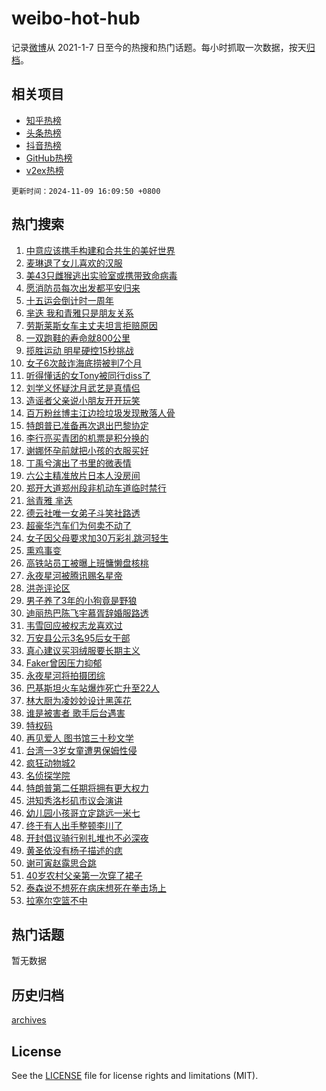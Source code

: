 # weibo-hot-hub

记录[微博](https://www.weibo.com)从 2021-1-7 日至今的热搜和热门话题。每小时抓取一次数据，按天[归档](archives)。

## 相关项目

- [知乎热榜](https://github.com/lonnyzhang423/zhihu-hot-hub)
- [头条热榜](https://github.com/lonnyzhang423/toutiao-hot-hub)
- [抖音热榜](https://github.com/lonnyzhang423/douyin-hot-hub)
- [GitHub热榜](https://github.com/lonnyzhang423/github-hot-hub)
- [v2ex热榜](https://github.com/lonnyzhang423/v2ex-hot-hub)


`更新时间：2024-11-09 16:09:50 +0800`

## 热门搜索

1. [中意应该携手构建和合共生的美好世界](https://m.weibo.cn/search?containerid=100103type%3D1%26t%3D10%26q%3D%23%E4%B8%AD%E6%84%8F%E5%BA%94%E8%AF%A5%E6%90%BA%E6%89%8B%E6%9E%84%E5%BB%BA%E5%92%8C%E5%90%88%E5%85%B1%E7%94%9F%E7%9A%84%E7%BE%8E%E5%A5%BD%E4%B8%96%E7%95%8C%23&stream_entry_id=51&isnewpage=1&extparam=seat%3D1%26q%3D%2523%25E4%25B8%25AD%25E6%2584%258F%25E5%25BA%2594%25E8%25AF%25A5%25E6%2590%25BA%25E6%2589%258B%25E6%259E%2584%25E5%25BB%25BA%25E5%2592%258C%25E5%2590%2588%25E5%2585%25B1%25E7%2594%259F%25E7%259A%2584%25E7%25BE%258E%25E5%25A5%25BD%25E4%25B8%2596%25E7%2595%258C%2523%26filter_type%3Drealtimehot%26c_type%3D51%26dgr%3D0%26pos%3D0%26cate%3D10103%26stream_entry_id%3D51%26display_time%3D1731139789%26pre_seqid%3D1731139789940036056577)
1. [麦琳退了女儿喜欢的汉服](https://m.weibo.cn/search?containerid=100103type%3D1%26t%3D10%26q%3D%23%E9%BA%A6%E7%90%B3%E9%80%80%E4%BA%86%E5%A5%B3%E5%84%BF%E5%96%9C%E6%AC%A2%E7%9A%84%E6%B1%89%E6%9C%8D%23&stream_entry_id=31&isnewpage=1&extparam=seat%3D1%26lcate%3D5001%26realpos%3D1%26pos%3D0%26stream_entry_id%3D31%26q%3D%2523%25E9%25BA%25A6%25E7%2590%25B3%25E9%2580%2580%25E4%25BA%2586%25E5%25A5%25B3%25E5%2584%25BF%25E5%2596%259C%25E6%25AC%25A2%25E7%259A%2584%25E6%25B1%2589%25E6%259C%258D%2523%26dgr%3D0%26band_rank%3D1%26c_type%3D31%26flag%3D1%26cate%3D5001%26filter_type%3Drealtimehot%26display_time%3D1731139789%26pre_seqid%3D1731139789940036056577)
1. [美43只雌猴逃出实验室或携带致命病毒](https://m.weibo.cn/search?containerid=100103type%3D1%26t%3D10%26q%3D%23%E7%BE%8E43%E5%8F%AA%E9%9B%8C%E7%8C%B4%E9%80%83%E5%87%BA%E5%AE%9E%E9%AA%8C%E5%AE%A4%E6%88%96%E6%90%BA%E5%B8%A6%E8%87%B4%E5%91%BD%E7%97%85%E6%AF%92%23&stream_entry_id=31&isnewpage=1&extparam=seat%3D1%26lcate%3D5001%26realpos%3D2%26pos%3D1%26stream_entry_id%3D31%26q%3D%2523%25E7%25BE%258E43%25E5%258F%25AA%25E9%259B%258C%25E7%258C%25B4%25E9%2580%2583%25E5%2587%25BA%25E5%25AE%259E%25E9%25AA%258C%25E5%25AE%25A4%25E6%2588%2596%25E6%2590%25BA%25E5%25B8%25A6%25E8%2587%25B4%25E5%2591%25BD%25E7%2597%2585%25E6%25AF%2592%2523%26dgr%3D0%26band_rank%3D2%26c_type%3D31%26flag%3D1%26cate%3D5001%26filter_type%3Drealtimehot%26display_time%3D1731139789%26pre_seqid%3D1731139789940036056577)
1. [愿消防员每次出发都平安归来](https://m.weibo.cn/search?containerid=100103type%3D1%26t%3D10%26q%3D%23%E6%84%BF%E6%B6%88%E9%98%B2%E5%91%98%E6%AF%8F%E6%AC%A1%E5%87%BA%E5%8F%91%E9%83%BD%E5%B9%B3%E5%AE%89%E5%BD%92%E6%9D%A5%23&stream_entry_id=31&isnewpage=1&extparam=seat%3D1%26lcate%3D5001%26realpos%3D3%26pos%3D2%26stream_entry_id%3D31%26q%3D%2523%25E6%2584%25BF%25E6%25B6%2588%25E9%2598%25B2%25E5%2591%2598%25E6%25AF%258F%25E6%25AC%25A1%25E5%2587%25BA%25E5%258F%2591%25E9%2583%25BD%25E5%25B9%25B3%25E5%25AE%2589%25E5%25BD%2592%25E6%259D%25A5%2523%26dgr%3D0%26band_rank%3D3%26c_type%3D31%26flag%3D0%26cate%3D5001%26filter_type%3Drealtimehot%26display_time%3D1731139789%26pre_seqid%3D1731139789940036056577)
1. [十五运会倒计时一周年](https://m.weibo.cn/search?containerid=100103type%3D1%26t%3D10%26q%3D%23%E5%8D%81%E4%BA%94%E8%BF%90%E4%BC%9A%E5%80%92%E8%AE%A1%E6%97%B6%E4%B8%80%E5%91%A8%E5%B9%B4%23&stream_entry_id=31&isnewpage=1&extparam=seat%3D1%26lcate%3D5001%26pos%3D3%26stream_entry_id%3D31%26q%3D%2523%25E5%258D%2581%25E4%25BA%2594%25E8%25BF%2590%25E4%25BC%259A%25E5%2580%2592%25E8%25AE%25A1%25E6%2597%25B6%25E4%25B8%2580%25E5%2591%25A8%25E5%25B9%25B4%2523%26filter_type%3Drealtimehot%26adid%3D263612%26c_type%3D31%26is_ad_pos%3D1%26dgr%3D0%26cate%3D5001%26band_rank%3D4%26display_time%3D1731139789%26pre_seqid%3D1731139789940036056577)
1. [芈迭 我和青雅只是朋友关系](https://m.weibo.cn/search?containerid=100103type%3D1%26t%3D10%26q%3D%E8%8A%88%E8%BF%AD+%E6%88%91%E5%92%8C%E9%9D%92%E9%9B%85%E5%8F%AA%E6%98%AF%E6%9C%8B%E5%8F%8B%E5%85%B3%E7%B3%BB&stream_entry_id=31&isnewpage=1&extparam=seat%3D1%26lcate%3D5001%26realpos%3D4%26pos%3D4%26stream_entry_id%3D31%26q%3D%25E8%258A%2588%25E8%25BF%25AD%2520%25E6%2588%2591%25E5%2592%258C%25E9%259D%2592%25E9%259B%2585%25E5%258F%25AA%25E6%2598%25AF%25E6%259C%258B%25E5%258F%258B%25E5%2585%25B3%25E7%25B3%25BB%26dgr%3D0%26band_rank%3D4%26c_type%3D31%26flag%3D1%26cate%3D5001%26filter_type%3Drealtimehot%26display_time%3D1731139789%26pre_seqid%3D1731139789940036056577)
1. [劳斯莱斯女车主丈夫坦言拒赔原因](https://m.weibo.cn/search?containerid=100103type%3D1%26t%3D10%26q%3D%23%E5%8A%B3%E6%96%AF%E8%8E%B1%E6%96%AF%E5%A5%B3%E8%BD%A6%E4%B8%BB%E4%B8%88%E5%A4%AB%E5%9D%A6%E8%A8%80%E6%8B%92%E8%B5%94%E5%8E%9F%E5%9B%A0%23&stream_entry_id=31&isnewpage=1&extparam=seat%3D1%26lcate%3D5001%26realpos%3D5%26pos%3D5%26stream_entry_id%3D31%26q%3D%2523%25E5%258A%25B3%25E6%2596%25AF%25E8%258E%25B1%25E6%2596%25AF%25E5%25A5%25B3%25E8%25BD%25A6%25E4%25B8%25BB%25E4%25B8%2588%25E5%25A4%25AB%25E5%259D%25A6%25E8%25A8%2580%25E6%258B%2592%25E8%25B5%2594%25E5%258E%259F%25E5%259B%25A0%2523%26dgr%3D0%26band_rank%3D5%26c_type%3D31%26flag%3D2%26cate%3D5001%26filter_type%3Drealtimehot%26display_time%3D1731139789%26pre_seqid%3D1731139789940036056577)
1. [一双跑鞋的寿命就800公里](https://m.weibo.cn/search?containerid=100103type%3D1%26t%3D10%26q%3D%23%E4%B8%80%E5%8F%8C%E8%B7%91%E9%9E%8B%E7%9A%84%E5%AF%BF%E5%91%BD%E5%B0%B1800%E5%85%AC%E9%87%8C%23&stream_entry_id=31&isnewpage=1&extparam=seat%3D1%26lcate%3D5001%26realpos%3D6%26pos%3D6%26stream_entry_id%3D31%26q%3D%2523%25E4%25B8%2580%25E5%258F%258C%25E8%25B7%2591%25E9%259E%258B%25E7%259A%2584%25E5%25AF%25BF%25E5%2591%25BD%25E5%25B0%25B1800%25E5%2585%25AC%25E9%2587%258C%2523%26dgr%3D0%26band_rank%3D6%26c_type%3D31%26flag%3D1%26cate%3D5001%26filter_type%3Drealtimehot%26display_time%3D1731139789%26pre_seqid%3D1731139789940036056577)
1. [揽胜运动 明星硬控15秒挑战](https://m.weibo.cn/search?containerid=100103type%3D1%26t%3D10%26q%3D%23%E6%8F%BD%E8%83%9C%E8%BF%90%E5%8A%A8+%E6%98%8E%E6%98%9F%E7%A1%AC%E6%8E%A715%E7%A7%92%E6%8C%91%E6%88%98%23&stream_entry_id=31&isnewpage=1&extparam=seat%3D1%26lcate%3D5001%26pos%3D7%26adid%3D263525%26stream_entry_id%3D31%26q%3D%2523%25E6%258F%25BD%25E8%2583%259C%25E8%25BF%2590%25E5%258A%25A8%2520%25E6%2598%258E%25E6%2598%259F%25E7%25A1%25AC%25E6%258E%25A715%25E7%25A7%2592%25E6%258C%2591%25E6%2588%2598%2523%26dgr%3D0%26is_ad_pos%3D1%26band_rank%3D7%26filter_type%3Drealtimehot%26topic_ad%3D1%26cate%3D5001%26c_type%3D31%26display_time%3D1731139789%26pre_seqid%3D1731139789940036056577)
1. [女子6次敲诈海底捞被判7个月](https://m.weibo.cn/search?containerid=100103type%3D1%26t%3D10%26q%3D%23%E5%A5%B3%E5%AD%906%E6%AC%A1%E6%95%B2%E8%AF%88%E6%B5%B7%E5%BA%95%E6%8D%9E%E8%A2%AB%E5%88%A47%E4%B8%AA%E6%9C%88%23&stream_entry_id=31&isnewpage=1&extparam=seat%3D1%26lcate%3D5001%26realpos%3D7%26pos%3D8%26stream_entry_id%3D31%26q%3D%2523%25E5%25A5%25B3%25E5%25AD%25906%25E6%25AC%25A1%25E6%2595%25B2%25E8%25AF%2588%25E6%25B5%25B7%25E5%25BA%2595%25E6%258D%259E%25E8%25A2%25AB%25E5%2588%25A47%25E4%25B8%25AA%25E6%259C%2588%2523%26dgr%3D0%26band_rank%3D7%26c_type%3D31%26flag%3D0%26cate%3D5001%26filter_type%3Drealtimehot%26display_time%3D1731139789%26pre_seqid%3D1731139789940036056577)
1. [听得懂话的女Tony被同行diss了](https://m.weibo.cn/search?containerid=100103type%3D1%26t%3D10%26q%3D%23%E5%90%AC%E5%BE%97%E6%87%82%E8%AF%9D%E7%9A%84%E5%A5%B3Tony%E8%A2%AB%E5%90%8C%E8%A1%8Cdiss%E4%BA%86%23&stream_entry_id=31&isnewpage=1&extparam=seat%3D1%26lcate%3D5001%26realpos%3D8%26pos%3D9%26stream_entry_id%3D31%26q%3D%2523%25E5%2590%25AC%25E5%25BE%2597%25E6%2587%2582%25E8%25AF%259D%25E7%259A%2584%25E5%25A5%25B3Tony%25E8%25A2%25AB%25E5%2590%258C%25E8%25A1%258Cdiss%25E4%25BA%2586%2523%26dgr%3D0%26band_rank%3D8%26c_type%3D31%26flag%3D0%26cate%3D5001%26filter_type%3Drealtimehot%26display_time%3D1731139789%26pre_seqid%3D1731139789940036056577)
1. [刘学义怀疑沈月武艺是真情侣](https://m.weibo.cn/search?containerid=100103type%3D1%26t%3D10%26q%3D%E5%88%98%E5%AD%A6%E4%B9%89%E6%80%80%E7%96%91%E6%B2%88%E6%9C%88%E6%AD%A6%E8%89%BA%E6%98%AF%E7%9C%9F%E6%83%85%E4%BE%A3&stream_entry_id=31&isnewpage=1&extparam=seat%3D1%26lcate%3D5001%26realpos%3D9%26pos%3D10%26stream_entry_id%3D31%26q%3D%25E5%2588%2598%25E5%25AD%25A6%25E4%25B9%2589%25E6%2580%2580%25E7%2596%2591%25E6%25B2%2588%25E6%259C%2588%25E6%25AD%25A6%25E8%2589%25BA%25E6%2598%25AF%25E7%259C%259F%25E6%2583%2585%25E4%25BE%25A3%26dgr%3D0%26band_rank%3D9%26c_type%3D31%26flag%3D0%26cate%3D5001%26filter_type%3Drealtimehot%26display_time%3D1731139789%26pre_seqid%3D1731139789940036056577)
1. [造谣者父亲说小朋友开开玩笑](https://m.weibo.cn/search?containerid=100103type%3D1%26t%3D10%26q%3D%23%E9%80%A0%E8%B0%A3%E8%80%85%E7%88%B6%E4%BA%B2%E8%AF%B4%E5%B0%8F%E6%9C%8B%E5%8F%8B%E5%BC%80%E5%BC%80%E7%8E%A9%E7%AC%91%23&stream_entry_id=31&isnewpage=1&extparam=seat%3D1%26lcate%3D5001%26realpos%3D10%26pos%3D11%26stream_entry_id%3D31%26q%3D%2523%25E9%2580%25A0%25E8%25B0%25A3%25E8%2580%2585%25E7%2588%25B6%25E4%25BA%25B2%25E8%25AF%25B4%25E5%25B0%258F%25E6%259C%258B%25E5%258F%258B%25E5%25BC%2580%25E5%25BC%2580%25E7%258E%25A9%25E7%25AC%2591%2523%26dgr%3D0%26band_rank%3D10%26c_type%3D31%26flag%3D1%26cate%3D5001%26filter_type%3Drealtimehot%26display_time%3D1731139789%26pre_seqid%3D1731139789940036056577)
1. [百万粉丝博主江边捡垃圾发现散落人骨](https://m.weibo.cn/search?containerid=100103type%3D1%26t%3D10%26q%3D%23%E7%99%BE%E4%B8%87%E7%B2%89%E4%B8%9D%E5%8D%9A%E4%B8%BB%E6%B1%9F%E8%BE%B9%E6%8D%A1%E5%9E%83%E5%9C%BE%E5%8F%91%E7%8E%B0%E6%95%A3%E8%90%BD%E4%BA%BA%E9%AA%A8%23&stream_entry_id=31&isnewpage=1&extparam=seat%3D1%26lcate%3D5001%26realpos%3D11%26pos%3D12%26stream_entry_id%3D31%26q%3D%2523%25E7%2599%25BE%25E4%25B8%2587%25E7%25B2%2589%25E4%25B8%259D%25E5%258D%259A%25E4%25B8%25BB%25E6%25B1%259F%25E8%25BE%25B9%25E6%258D%25A1%25E5%259E%2583%25E5%259C%25BE%25E5%258F%2591%25E7%258E%25B0%25E6%2595%25A3%25E8%2590%25BD%25E4%25BA%25BA%25E9%25AA%25A8%2523%26dgr%3D0%26band_rank%3D11%26c_type%3D31%26flag%3D0%26cate%3D5001%26filter_type%3Drealtimehot%26display_time%3D1731139789%26pre_seqid%3D1731139789940036056577)
1. [特朗普已准备再次退出巴黎协定](https://m.weibo.cn/search?containerid=100103type%3D1%26t%3D10%26q%3D%23%E7%89%B9%E6%9C%97%E6%99%AE%E5%B7%B2%E5%87%86%E5%A4%87%E5%86%8D%E6%AC%A1%E9%80%80%E5%87%BA%E5%B7%B4%E9%BB%8E%E5%8D%8F%E5%AE%9A%23&stream_entry_id=31&isnewpage=1&extparam=seat%3D1%26lcate%3D5001%26realpos%3D12%26pos%3D13%26stream_entry_id%3D31%26q%3D%2523%25E7%2589%25B9%25E6%259C%2597%25E6%2599%25AE%25E5%25B7%25B2%25E5%2587%2586%25E5%25A4%2587%25E5%2586%258D%25E6%25AC%25A1%25E9%2580%2580%25E5%2587%25BA%25E5%25B7%25B4%25E9%25BB%258E%25E5%258D%258F%25E5%25AE%259A%2523%26dgr%3D0%26band_rank%3D12%26c_type%3D31%26flag%3D2%26cate%3D5001%26filter_type%3Drealtimehot%26display_time%3D1731139789%26pre_seqid%3D1731139789940036056577)
1. [李行亮买青团的机票是积分换的](https://m.weibo.cn/search?containerid=100103type%3D1%26t%3D10%26q%3D%23%E6%9D%8E%E8%A1%8C%E4%BA%AE%E4%B9%B0%E9%9D%92%E5%9B%A2%E7%9A%84%E6%9C%BA%E7%A5%A8%E6%98%AF%E7%A7%AF%E5%88%86%E6%8D%A2%E7%9A%84%23&stream_entry_id=31&isnewpage=1&extparam=seat%3D1%26lcate%3D5001%26realpos%3D13%26pos%3D14%26stream_entry_id%3D31%26q%3D%2523%25E6%259D%258E%25E8%25A1%258C%25E4%25BA%25AE%25E4%25B9%25B0%25E9%259D%2592%25E5%259B%25A2%25E7%259A%2584%25E6%259C%25BA%25E7%25A5%25A8%25E6%2598%25AF%25E7%25A7%25AF%25E5%2588%2586%25E6%258D%25A2%25E7%259A%2584%2523%26dgr%3D0%26band_rank%3D13%26c_type%3D31%26flag%3D1%26cate%3D5001%26filter_type%3Drealtimehot%26display_time%3D1731139789%26pre_seqid%3D1731139789940036056577)
1. [谢娜怀孕前就把小孩的衣服买好](https://m.weibo.cn/search?containerid=100103type%3D1%26t%3D10%26q%3D%E8%B0%A2%E5%A8%9C%E6%80%80%E5%AD%95%E5%89%8D%E5%B0%B1%E6%8A%8A%E5%B0%8F%E5%AD%A9%E7%9A%84%E8%A1%A3%E6%9C%8D%E4%B9%B0%E5%A5%BD&stream_entry_id=31&isnewpage=1&extparam=seat%3D1%26lcate%3D5001%26realpos%3D14%26pos%3D15%26stream_entry_id%3D31%26q%3D%25E8%25B0%25A2%25E5%25A8%259C%25E6%2580%2580%25E5%25AD%2595%25E5%2589%258D%25E5%25B0%25B1%25E6%258A%258A%25E5%25B0%258F%25E5%25AD%25A9%25E7%259A%2584%25E8%25A1%25A3%25E6%259C%258D%25E4%25B9%25B0%25E5%25A5%25BD%26dgr%3D0%26band_rank%3D14%26c_type%3D31%26flag%3D2%26cate%3D5001%26filter_type%3Drealtimehot%26display_time%3D1731139789%26pre_seqid%3D1731139789940036056577)
1. [丁禹兮演出了书里的微表情](https://m.weibo.cn/search?containerid=100103type%3D1%26t%3D10%26q%3D%E4%B8%81%E7%A6%B9%E5%85%AE%E6%BC%94%E5%87%BA%E4%BA%86%E4%B9%A6%E9%87%8C%E7%9A%84%E5%BE%AE%E8%A1%A8%E6%83%85&stream_entry_id=31&isnewpage=1&extparam=seat%3D1%26lcate%3D5001%26realpos%3D15%26pos%3D16%26stream_entry_id%3D31%26q%3D%25E4%25B8%2581%25E7%25A6%25B9%25E5%2585%25AE%25E6%25BC%2594%25E5%2587%25BA%25E4%25BA%2586%25E4%25B9%25A6%25E9%2587%258C%25E7%259A%2584%25E5%25BE%25AE%25E8%25A1%25A8%25E6%2583%2585%26dgr%3D0%26band_rank%3D15%26c_type%3D31%26flag%3D1%26cate%3D5001%26filter_type%3Drealtimehot%26display_time%3D1731139789%26pre_seqid%3D1731139789940036056577)
1. [六公主精准放片日本人没房间](https://m.weibo.cn/search?containerid=100103type%3D1%26t%3D10%26q%3D%23%E5%85%AD%E5%85%AC%E4%B8%BB%E7%B2%BE%E5%87%86%E6%94%BE%E7%89%87%E6%97%A5%E6%9C%AC%E4%BA%BA%E6%B2%A1%E6%88%BF%E9%97%B4%23&stream_entry_id=31&isnewpage=1&extparam=seat%3D1%26lcate%3D5001%26realpos%3D16%26pos%3D17%26stream_entry_id%3D31%26q%3D%2523%25E5%2585%25AD%25E5%2585%25AC%25E4%25B8%25BB%25E7%25B2%25BE%25E5%2587%2586%25E6%2594%25BE%25E7%2589%2587%25E6%2597%25A5%25E6%259C%25AC%25E4%25BA%25BA%25E6%25B2%25A1%25E6%2588%25BF%25E9%2597%25B4%2523%26dgr%3D0%26band_rank%3D16%26c_type%3D31%26flag%3D0%26cate%3D5001%26filter_type%3Drealtimehot%26display_time%3D1731139789%26pre_seqid%3D1731139789940036056577)
1. [郑开大道郑州段非机动车道临时禁行](https://m.weibo.cn/search?containerid=100103type%3D1%26t%3D10%26q%3D%23%E9%83%91%E5%BC%80%E5%A4%A7%E9%81%93%E9%83%91%E5%B7%9E%E6%AE%B5%E9%9D%9E%E6%9C%BA%E5%8A%A8%E8%BD%A6%E9%81%93%E4%B8%B4%E6%97%B6%E7%A6%81%E8%A1%8C%23&stream_entry_id=31&isnewpage=1&extparam=seat%3D1%26lcate%3D5001%26realpos%3D17%26pos%3D18%26stream_entry_id%3D31%26q%3D%2523%25E9%2583%2591%25E5%25BC%2580%25E5%25A4%25A7%25E9%2581%2593%25E9%2583%2591%25E5%25B7%259E%25E6%25AE%25B5%25E9%259D%259E%25E6%259C%25BA%25E5%258A%25A8%25E8%25BD%25A6%25E9%2581%2593%25E4%25B8%25B4%25E6%2597%25B6%25E7%25A6%2581%25E8%25A1%258C%2523%26dgr%3D0%26band_rank%3D17%26c_type%3D31%26flag%3D1%26cate%3D5001%26filter_type%3Drealtimehot%26display_time%3D1731139789%26pre_seqid%3D1731139789940036056577)
1. [翁青雅 芈迭](https://m.weibo.cn/search?containerid=100103type%3D1%26t%3D10%26q%3D%E7%BF%81%E9%9D%92%E9%9B%85+%E8%8A%88%E8%BF%AD&stream_entry_id=31&isnewpage=1&extparam=seat%3D1%26lcate%3D5001%26realpos%3D18%26pos%3D19%26stream_entry_id%3D31%26q%3D%25E7%25BF%2581%25E9%259D%2592%25E9%259B%2585%2520%25E8%258A%2588%25E8%25BF%25AD%26dgr%3D0%26band_rank%3D18%26c_type%3D31%26flag%3D2%26cate%3D5001%26filter_type%3Drealtimehot%26display_time%3D1731139789%26pre_seqid%3D1731139789940036056577)
1. [德云社唯一女弟子斗笑社路透](https://m.weibo.cn/search?containerid=100103type%3D1%26t%3D10%26q%3D%E5%BE%B7%E4%BA%91%E7%A4%BE%E5%94%AF%E4%B8%80%E5%A5%B3%E5%BC%9F%E5%AD%90%E6%96%97%E7%AC%91%E7%A4%BE%E8%B7%AF%E9%80%8F&stream_entry_id=31&isnewpage=1&extparam=seat%3D1%26lcate%3D5001%26realpos%3D19%26pos%3D20%26stream_entry_id%3D31%26q%3D%25E5%25BE%25B7%25E4%25BA%2591%25E7%25A4%25BE%25E5%2594%25AF%25E4%25B8%2580%25E5%25A5%25B3%25E5%25BC%259F%25E5%25AD%2590%25E6%2596%2597%25E7%25AC%2591%25E7%25A4%25BE%25E8%25B7%25AF%25E9%2580%258F%26dgr%3D0%26band_rank%3D19%26c_type%3D31%26flag%3D0%26cate%3D5001%26filter_type%3Drealtimehot%26display_time%3D1731139789%26pre_seqid%3D1731139789940036056577)
1. [超豪华汽车们为何卖不动了](https://m.weibo.cn/search?containerid=100103type%3D1%26t%3D10%26q%3D%23%E8%B6%85%E8%B1%AA%E5%8D%8E%E6%B1%BD%E8%BD%A6%E4%BB%AC%E4%B8%BA%E4%BD%95%E5%8D%96%E4%B8%8D%E5%8A%A8%E4%BA%86%23&stream_entry_id=31&isnewpage=1&extparam=seat%3D1%26lcate%3D5001%26realpos%3D20%26pos%3D21%26stream_entry_id%3D31%26q%3D%2523%25E8%25B6%2585%25E8%25B1%25AA%25E5%258D%258E%25E6%25B1%25BD%25E8%25BD%25A6%25E4%25BB%25AC%25E4%25B8%25BA%25E4%25BD%2595%25E5%258D%2596%25E4%25B8%258D%25E5%258A%25A8%25E4%25BA%2586%2523%26dgr%3D0%26band_rank%3D20%26c_type%3D31%26flag%3D1%26cate%3D5001%26filter_type%3Drealtimehot%26display_time%3D1731139789%26pre_seqid%3D1731139789940036056577)
1. [女子因父母要求加30万彩礼跳河轻生](https://m.weibo.cn/search?containerid=100103type%3D1%26t%3D10%26q%3D%23%E5%A5%B3%E5%AD%90%E5%9B%A0%E7%88%B6%E6%AF%8D%E8%A6%81%E6%B1%82%E5%8A%A030%E4%B8%87%E5%BD%A9%E7%A4%BC%E8%B7%B3%E6%B2%B3%E8%BD%BB%E7%94%9F%23&stream_entry_id=31&isnewpage=1&extparam=seat%3D1%26lcate%3D5001%26realpos%3D21%26pos%3D22%26stream_entry_id%3D31%26q%3D%2523%25E5%25A5%25B3%25E5%25AD%2590%25E5%259B%25A0%25E7%2588%25B6%25E6%25AF%258D%25E8%25A6%2581%25E6%25B1%2582%25E5%258A%25A030%25E4%25B8%2587%25E5%25BD%25A9%25E7%25A4%25BC%25E8%25B7%25B3%25E6%25B2%25B3%25E8%25BD%25BB%25E7%2594%259F%2523%26dgr%3D0%26band_rank%3D21%26c_type%3D31%26flag%3D0%26cate%3D5001%26filter_type%3Drealtimehot%26display_time%3D1731139789%26pre_seqid%3D1731139789940036056577)
1. [熏鸡事变](https://m.weibo.cn/search?containerid=100103type%3D1%26t%3D10%26q%3D%E7%86%8F%E9%B8%A1%E4%BA%8B%E5%8F%98&stream_entry_id=31&isnewpage=1&extparam=seat%3D1%26lcate%3D5001%26realpos%3D22%26pos%3D23%26stream_entry_id%3D31%26q%3D%25E7%2586%258F%25E9%25B8%25A1%25E4%25BA%258B%25E5%258F%2598%26dgr%3D0%26band_rank%3D22%26c_type%3D31%26flag%3D0%26cate%3D5001%26filter_type%3Drealtimehot%26display_time%3D1731139789%26pre_seqid%3D1731139789940036056577)
1. [高铁站员工被曝上班慵懒盘核桃](https://m.weibo.cn/search?containerid=100103type%3D1%26t%3D10%26q%3D%23%E9%AB%98%E9%93%81%E7%AB%99%E5%91%98%E5%B7%A5%E8%A2%AB%E6%9B%9D%E4%B8%8A%E7%8F%AD%E6%85%B5%E6%87%92%E7%9B%98%E6%A0%B8%E6%A1%83%23&stream_entry_id=31&isnewpage=1&extparam=seat%3D1%26lcate%3D5001%26realpos%3D23%26pos%3D24%26stream_entry_id%3D31%26q%3D%2523%25E9%25AB%2598%25E9%2593%2581%25E7%25AB%2599%25E5%2591%2598%25E5%25B7%25A5%25E8%25A2%25AB%25E6%259B%259D%25E4%25B8%258A%25E7%258F%25AD%25E6%2585%25B5%25E6%2587%2592%25E7%259B%2598%25E6%25A0%25B8%25E6%25A1%2583%2523%26dgr%3D0%26band_rank%3D23%26c_type%3D31%26flag%3D0%26cate%3D5001%26filter_type%3Drealtimehot%26display_time%3D1731139789%26pre_seqid%3D1731139789940036056577)
1. [永夜星河被腾讯赐名星帝](https://m.weibo.cn/search?containerid=100103type%3D1%26t%3D10%26q%3D%23%E6%B0%B8%E5%A4%9C%E6%98%9F%E6%B2%B3%E8%A2%AB%E8%85%BE%E8%AE%AF%E8%B5%90%E5%90%8D%E6%98%9F%E5%B8%9D%23&stream_entry_id=31&isnewpage=1&extparam=seat%3D1%26lcate%3D5001%26realpos%3D24%26pos%3D25%26stream_entry_id%3D31%26q%3D%2523%25E6%25B0%25B8%25E5%25A4%259C%25E6%2598%259F%25E6%25B2%25B3%25E8%25A2%25AB%25E8%2585%25BE%25E8%25AE%25AF%25E8%25B5%2590%25E5%2590%258D%25E6%2598%259F%25E5%25B8%259D%2523%26dgr%3D0%26band_rank%3D24%26c_type%3D31%26flag%3D0%26cate%3D5001%26filter_type%3Drealtimehot%26display_time%3D1731139789%26pre_seqid%3D1731139789940036056577)
1. [洪尧评论区](https://m.weibo.cn/search?containerid=100103type%3D1%26t%3D10%26q%3D%E6%B4%AA%E5%B0%A7%E8%AF%84%E8%AE%BA%E5%8C%BA&stream_entry_id=31&isnewpage=1&extparam=seat%3D1%26lcate%3D5001%26realpos%3D25%26pos%3D26%26stream_entry_id%3D31%26q%3D%25E6%25B4%25AA%25E5%25B0%25A7%25E8%25AF%2584%25E8%25AE%25BA%25E5%258C%25BA%26dgr%3D0%26band_rank%3D25%26c_type%3D31%26flag%3D0%26cate%3D5001%26filter_type%3Drealtimehot%26display_time%3D1731139789%26pre_seqid%3D1731139789940036056577)
1. [男子养了3年的小狗竟是野狼](https://m.weibo.cn/search?containerid=100103type%3D1%26t%3D10%26q%3D%23%E7%94%B7%E5%AD%90%E5%85%BB%E4%BA%863%E5%B9%B4%E7%9A%84%E5%B0%8F%E7%8B%97%E7%AB%9F%E6%98%AF%E9%87%8E%E7%8B%BC%23&stream_entry_id=31&isnewpage=1&extparam=seat%3D1%26lcate%3D5001%26realpos%3D26%26pos%3D27%26stream_entry_id%3D31%26q%3D%2523%25E7%2594%25B7%25E5%25AD%2590%25E5%2585%25BB%25E4%25BA%25863%25E5%25B9%25B4%25E7%259A%2584%25E5%25B0%258F%25E7%258B%2597%25E7%25AB%259F%25E6%2598%25AF%25E9%2587%258E%25E7%258B%25BC%2523%26dgr%3D0%26band_rank%3D26%26c_type%3D31%26flag%3D1%26cate%3D5001%26filter_type%3Drealtimehot%26display_time%3D1731139789%26pre_seqid%3D1731139789940036056577)
1. [迪丽热巴陈飞宇慕胥辞婚服路透](https://m.weibo.cn/search?containerid=100103type%3D1%26t%3D10%26q%3D%23%E8%BF%AA%E4%B8%BD%E7%83%AD%E5%B7%B4%E9%99%88%E9%A3%9E%E5%AE%87%E6%85%95%E8%83%A5%E8%BE%9E%E5%A9%9A%E6%9C%8D%E8%B7%AF%E9%80%8F%23&stream_entry_id=31&isnewpage=1&extparam=seat%3D1%26lcate%3D5001%26realpos%3D27%26pos%3D28%26stream_entry_id%3D31%26q%3D%2523%25E8%25BF%25AA%25E4%25B8%25BD%25E7%2583%25AD%25E5%25B7%25B4%25E9%2599%2588%25E9%25A3%259E%25E5%25AE%2587%25E6%2585%2595%25E8%2583%25A5%25E8%25BE%259E%25E5%25A9%259A%25E6%259C%258D%25E8%25B7%25AF%25E9%2580%258F%2523%26dgr%3D0%26band_rank%3D27%26c_type%3D31%26flag%3D1%26cate%3D5001%26filter_type%3Drealtimehot%26display_time%3D1731139789%26pre_seqid%3D1731139789940036056577)
1. [韦雪回应被权志龙喜欢过](https://m.weibo.cn/search?containerid=100103type%3D1%26t%3D10%26q%3D%23%E9%9F%A6%E9%9B%AA%E5%9B%9E%E5%BA%94%E8%A2%AB%E6%9D%83%E5%BF%97%E9%BE%99%E5%96%9C%E6%AC%A2%E8%BF%87%23&stream_entry_id=31&isnewpage=1&extparam=seat%3D1%26lcate%3D5001%26realpos%3D28%26pos%3D29%26stream_entry_id%3D31%26q%3D%2523%25E9%259F%25A6%25E9%259B%25AA%25E5%259B%259E%25E5%25BA%2594%25E8%25A2%25AB%25E6%259D%2583%25E5%25BF%2597%25E9%25BE%2599%25E5%2596%259C%25E6%25AC%25A2%25E8%25BF%2587%2523%26dgr%3D0%26band_rank%3D28%26c_type%3D31%26flag%3D0%26cate%3D5001%26filter_type%3Drealtimehot%26display_time%3D1731139789%26pre_seqid%3D1731139789940036056577)
1. [万安县公示3名95后女干部](https://m.weibo.cn/search?containerid=100103type%3D1%26t%3D10%26q%3D%23%E4%B8%87%E5%AE%89%E5%8E%BF%E5%85%AC%E7%A4%BA3%E5%90%8D95%E5%90%8E%E5%A5%B3%E5%B9%B2%E9%83%A8%23&stream_entry_id=31&isnewpage=1&extparam=seat%3D1%26lcate%3D5001%26realpos%3D29%26pos%3D30%26stream_entry_id%3D31%26q%3D%2523%25E4%25B8%2587%25E5%25AE%2589%25E5%258E%25BF%25E5%2585%25AC%25E7%25A4%25BA3%25E5%2590%258D95%25E5%2590%258E%25E5%25A5%25B3%25E5%25B9%25B2%25E9%2583%25A8%2523%26dgr%3D0%26band_rank%3D29%26c_type%3D31%26flag%3D0%26cate%3D5001%26filter_type%3Drealtimehot%26display_time%3D1731139789%26pre_seqid%3D1731139789940036056577)
1. [真心建议买羽绒服要长期主义](https://m.weibo.cn/search?containerid=100103type%3D1%26t%3D10%26q%3D%23%E7%9C%9F%E5%BF%83%E5%BB%BA%E8%AE%AE%E4%B9%B0%E7%BE%BD%E7%BB%92%E6%9C%8D%E8%A6%81%E9%95%BF%E6%9C%9F%E4%B8%BB%E4%B9%89%23&stream_entry_id=31&isnewpage=1&extparam=seat%3D1%26lcate%3D5001%26realpos%3D30%26pos%3D31%26stream_entry_id%3D31%26q%3D%2523%25E7%259C%259F%25E5%25BF%2583%25E5%25BB%25BA%25E8%25AE%25AE%25E4%25B9%25B0%25E7%25BE%25BD%25E7%25BB%2592%25E6%259C%258D%25E8%25A6%2581%25E9%2595%25BF%25E6%259C%259F%25E4%25B8%25BB%25E4%25B9%2589%2523%26dgr%3D0%26c_type%3D31%26band_rank%3D30%26adid%3D263746%26flag%3D0%26cate%3D5001%26filter_type%3Drealtimehot%26display_time%3D1731139789%26pre_seqid%3D1731139789940036056577)
1. [Faker曾因压力抑郁](https://m.weibo.cn/search?containerid=100103type%3D1%26t%3D10%26q%3D%23Faker%E6%9B%BE%E5%9B%A0%E5%8E%8B%E5%8A%9B%E6%8A%91%E9%83%81%23&stream_entry_id=31&isnewpage=1&extparam=seat%3D1%26lcate%3D5001%26realpos%3D31%26pos%3D32%26stream_entry_id%3D31%26q%3D%2523Faker%25E6%259B%25BE%25E5%259B%25A0%25E5%258E%258B%25E5%258A%259B%25E6%258A%2591%25E9%2583%2581%2523%26dgr%3D0%26band_rank%3D31%26c_type%3D31%26flag%3D1%26cate%3D5001%26filter_type%3Drealtimehot%26display_time%3D1731139789%26pre_seqid%3D1731139789940036056577)
1. [永夜星河将拍摄团综](https://m.weibo.cn/search?containerid=100103type%3D1%26t%3D10%26q%3D%23%E6%B0%B8%E5%A4%9C%E6%98%9F%E6%B2%B3%E5%B0%86%E6%8B%8D%E6%91%84%E5%9B%A2%E7%BB%BC%23&stream_entry_id=31&isnewpage=1&extparam=seat%3D1%26lcate%3D5001%26realpos%3D32%26pos%3D33%26stream_entry_id%3D31%26q%3D%2523%25E6%25B0%25B8%25E5%25A4%259C%25E6%2598%259F%25E6%25B2%25B3%25E5%25B0%2586%25E6%258B%258D%25E6%2591%2584%25E5%259B%25A2%25E7%25BB%25BC%2523%26dgr%3D0%26band_rank%3D32%26c_type%3D31%26flag%3D1%26cate%3D5001%26filter_type%3Drealtimehot%26display_time%3D1731139789%26pre_seqid%3D1731139789940036056577)
1. [巴基斯坦火车站爆炸死亡升至22人](https://m.weibo.cn/search?containerid=100103type%3D1%26t%3D10%26q%3D%23%E5%B7%B4%E5%9F%BA%E6%96%AF%E5%9D%A6%E7%81%AB%E8%BD%A6%E7%AB%99%E7%88%86%E7%82%B8%E6%AD%BB%E4%BA%A1%E5%8D%87%E8%87%B322%E4%BA%BA%23&stream_entry_id=31&isnewpage=1&extparam=seat%3D1%26lcate%3D5001%26realpos%3D33%26pos%3D34%26stream_entry_id%3D31%26q%3D%2523%25E5%25B7%25B4%25E5%259F%25BA%25E6%2596%25AF%25E5%259D%25A6%25E7%2581%25AB%25E8%25BD%25A6%25E7%25AB%2599%25E7%2588%2586%25E7%2582%25B8%25E6%25AD%25BB%25E4%25BA%25A1%25E5%258D%2587%25E8%2587%25B322%25E4%25BA%25BA%2523%26dgr%3D0%26band_rank%3D33%26c_type%3D31%26flag%3D0%26cate%3D5001%26filter_type%3Drealtimehot%26display_time%3D1731139789%26pre_seqid%3D1731139789940036056577)
1. [林大厨为凌妙妙设计黑莲花](https://m.weibo.cn/search?containerid=100103type%3D1%26t%3D10%26q%3D%E6%9E%97%E5%A4%A7%E5%8E%A8%E4%B8%BA%E5%87%8C%E5%A6%99%E5%A6%99%E8%AE%BE%E8%AE%A1%E9%BB%91%E8%8E%B2%E8%8A%B1&stream_entry_id=31&isnewpage=1&extparam=seat%3D1%26lcate%3D5001%26realpos%3D34%26pos%3D35%26stream_entry_id%3D31%26q%3D%25E6%259E%2597%25E5%25A4%25A7%25E5%258E%25A8%25E4%25B8%25BA%25E5%2587%258C%25E5%25A6%2599%25E5%25A6%2599%25E8%25AE%25BE%25E8%25AE%25A1%25E9%25BB%2591%25E8%258E%25B2%25E8%258A%25B1%26dgr%3D0%26band_rank%3D34%26c_type%3D31%26flag%3D1%26cate%3D5001%26filter_type%3Drealtimehot%26display_time%3D1731139789%26pre_seqid%3D1731139789940036056577)
1. [谁是被害者 歌手后台遇害](https://m.weibo.cn/search?containerid=100103type%3D1%26t%3D10%26q%3D%E8%B0%81%E6%98%AF%E8%A2%AB%E5%AE%B3%E8%80%85+%E6%AD%8C%E6%89%8B%E5%90%8E%E5%8F%B0%E9%81%87%E5%AE%B3&stream_entry_id=31&isnewpage=1&extparam=seat%3D1%26lcate%3D5001%26realpos%3D35%26pos%3D36%26stream_entry_id%3D31%26q%3D%25E8%25B0%2581%25E6%2598%25AF%25E8%25A2%25AB%25E5%25AE%25B3%25E8%2580%2585%2520%25E6%25AD%258C%25E6%2589%258B%25E5%2590%258E%25E5%258F%25B0%25E9%2581%2587%25E5%25AE%25B3%26dgr%3D0%26band_rank%3D35%26c_type%3D31%26flag%3D1%26cate%3D5001%26filter_type%3Drealtimehot%26display_time%3D1731139789%26pre_seqid%3D1731139789940036056577)
1. [特权码](https://m.weibo.cn/search?containerid=100103type%3D1%26t%3D10%26q%3D%E7%89%B9%E6%9D%83%E7%A0%81&stream_entry_id=31&isnewpage=1&extparam=seat%3D1%26lcate%3D5001%26realpos%3D36%26pos%3D37%26stream_entry_id%3D31%26q%3D%25E7%2589%25B9%25E6%259D%2583%25E7%25A0%2581%26dgr%3D0%26band_rank%3D36%26c_type%3D31%26flag%3D1%26cate%3D5001%26filter_type%3Drealtimehot%26display_time%3D1731139789%26pre_seqid%3D1731139789940036056577)
1. [再见爱人 图书馆三十秒文学](https://m.weibo.cn/search?containerid=100103type%3D1%26t%3D10%26q%3D%E5%86%8D%E8%A7%81%E7%88%B1%E4%BA%BA+%E5%9B%BE%E4%B9%A6%E9%A6%86%E4%B8%89%E5%8D%81%E7%A7%92%E6%96%87%E5%AD%A6&stream_entry_id=31&isnewpage=1&extparam=seat%3D1%26lcate%3D5001%26realpos%3D37%26pos%3D38%26stream_entry_id%3D31%26q%3D%25E5%2586%258D%25E8%25A7%2581%25E7%2588%25B1%25E4%25BA%25BA%2520%25E5%259B%25BE%25E4%25B9%25A6%25E9%25A6%2586%25E4%25B8%2589%25E5%258D%2581%25E7%25A7%2592%25E6%2596%2587%25E5%25AD%25A6%26dgr%3D0%26band_rank%3D37%26c_type%3D31%26flag%3D1%26cate%3D5001%26filter_type%3Drealtimehot%26display_time%3D1731139789%26pre_seqid%3D1731139789940036056577)
1. [台湾一3岁女童遭男保姆性侵](https://m.weibo.cn/search?containerid=100103type%3D1%26t%3D10%26q%3D%23%E5%8F%B0%E6%B9%BE%E4%B8%803%E5%B2%81%E5%A5%B3%E7%AB%A5%E9%81%AD%E7%94%B7%E4%BF%9D%E5%A7%86%E6%80%A7%E4%BE%B5%23&stream_entry_id=31&isnewpage=1&extparam=seat%3D1%26lcate%3D5001%26realpos%3D38%26pos%3D39%26stream_entry_id%3D31%26q%3D%2523%25E5%258F%25B0%25E6%25B9%25BE%25E4%25B8%25803%25E5%25B2%2581%25E5%25A5%25B3%25E7%25AB%25A5%25E9%2581%25AD%25E7%2594%25B7%25E4%25BF%259D%25E5%25A7%2586%25E6%2580%25A7%25E4%25BE%25B5%2523%26dgr%3D0%26band_rank%3D38%26c_type%3D31%26flag%3D0%26cate%3D5001%26filter_type%3Drealtimehot%26display_time%3D1731139789%26pre_seqid%3D1731139789940036056577)
1. [疯狂动物城2](https://m.weibo.cn/search?containerid=100103type%3D1%26t%3D10%26q%3D%23%E7%96%AF%E7%8B%82%E5%8A%A8%E7%89%A9%E5%9F%8E2%23&stream_entry_id=31&isnewpage=1&extparam=seat%3D1%26lcate%3D5001%26realpos%3D39%26pos%3D40%26stream_entry_id%3D31%26q%3D%2523%25E7%2596%25AF%25E7%258B%2582%25E5%258A%25A8%25E7%2589%25A9%25E5%259F%258E2%2523%26dgr%3D0%26band_rank%3D39%26c_type%3D31%26flag%3D0%26cate%3D5001%26filter_type%3Drealtimehot%26display_time%3D1731139789%26pre_seqid%3D1731139789940036056577)
1. [名侦探学院](https://m.weibo.cn/search?containerid=100103type%3D1%26t%3D10%26q%3D%E5%90%8D%E4%BE%A6%E6%8E%A2%E5%AD%A6%E9%99%A2&stream_entry_id=31&isnewpage=1&extparam=seat%3D1%26lcate%3D5001%26realpos%3D40%26pos%3D41%26stream_entry_id%3D31%26q%3D%25E5%2590%258D%25E4%25BE%25A6%25E6%258E%25A2%25E5%25AD%25A6%25E9%2599%25A2%26dgr%3D0%26band_rank%3D40%26c_type%3D31%26flag%3D1%26cate%3D5001%26filter_type%3Drealtimehot%26display_time%3D1731139789%26pre_seqid%3D1731139789940036056577)
1. [特朗普第二任期将拥有更大权力](https://m.weibo.cn/search?containerid=100103type%3D1%26t%3D10%26q%3D%23%E7%89%B9%E6%9C%97%E6%99%AE%E7%AC%AC%E4%BA%8C%E4%BB%BB%E6%9C%9F%E5%B0%86%E6%8B%A5%E6%9C%89%E6%9B%B4%E5%A4%A7%E6%9D%83%E5%8A%9B%23&stream_entry_id=31&isnewpage=1&extparam=seat%3D1%26lcate%3D5001%26realpos%3D41%26pos%3D42%26stream_entry_id%3D31%26q%3D%2523%25E7%2589%25B9%25E6%259C%2597%25E6%2599%25AE%25E7%25AC%25AC%25E4%25BA%258C%25E4%25BB%25BB%25E6%259C%259F%25E5%25B0%2586%25E6%258B%25A5%25E6%259C%2589%25E6%259B%25B4%25E5%25A4%25A7%25E6%259D%2583%25E5%258A%259B%2523%26dgr%3D0%26band_rank%3D41%26c_type%3D31%26flag%3D0%26cate%3D5001%26filter_type%3Drealtimehot%26display_time%3D1731139789%26pre_seqid%3D1731139789940036056577)
1. [洪知秀洛杉矶市议会演讲](https://m.weibo.cn/search?containerid=100103type%3D1%26t%3D10%26q%3D%23%E6%B4%AA%E7%9F%A5%E7%A7%80%E6%B4%9B%E6%9D%89%E7%9F%B6%E5%B8%82%E8%AE%AE%E4%BC%9A%E6%BC%94%E8%AE%B2%23&stream_entry_id=31&isnewpage=1&extparam=seat%3D1%26lcate%3D5001%26realpos%3D42%26pos%3D43%26stream_entry_id%3D31%26q%3D%2523%25E6%25B4%25AA%25E7%259F%25A5%25E7%25A7%2580%25E6%25B4%259B%25E6%259D%2589%25E7%259F%25B6%25E5%25B8%2582%25E8%25AE%25AE%25E4%25BC%259A%25E6%25BC%2594%25E8%25AE%25B2%2523%26dgr%3D0%26band_rank%3D42%26c_type%3D31%26flag%3D1%26cate%3D5001%26filter_type%3Drealtimehot%26display_time%3D1731139789%26pre_seqid%3D1731139789940036056577)
1. [幼儿园小孩哥立定跳远一米七](https://m.weibo.cn/search?containerid=100103type%3D1%26t%3D10%26q%3D%23%E5%B9%BC%E5%84%BF%E5%9B%AD%E5%B0%8F%E5%AD%A9%E5%93%A5%E7%AB%8B%E5%AE%9A%E8%B7%B3%E8%BF%9C%E4%B8%80%E7%B1%B3%E4%B8%83%23&stream_entry_id=31&isnewpage=1&extparam=seat%3D1%26lcate%3D5001%26realpos%3D43%26pos%3D44%26stream_entry_id%3D31%26q%3D%2523%25E5%25B9%25BC%25E5%2584%25BF%25E5%259B%25AD%25E5%25B0%258F%25E5%25AD%25A9%25E5%2593%25A5%25E7%25AB%258B%25E5%25AE%259A%25E8%25B7%25B3%25E8%25BF%259C%25E4%25B8%2580%25E7%25B1%25B3%25E4%25B8%2583%2523%26dgr%3D0%26band_rank%3D43%26c_type%3D31%26flag%3D1%26cate%3D5001%26filter_type%3Drealtimehot%26display_time%3D1731139789%26pre_seqid%3D1731139789940036056577)
1. [终于有人出手整顿李川了](https://m.weibo.cn/search?containerid=100103type%3D1%26t%3D10%26q%3D%E7%BB%88%E4%BA%8E%E6%9C%89%E4%BA%BA%E5%87%BA%E6%89%8B%E6%95%B4%E9%A1%BF%E6%9D%8E%E5%B7%9D%E4%BA%86&stream_entry_id=31&isnewpage=1&extparam=seat%3D1%26lcate%3D5001%26realpos%3D44%26pos%3D45%26stream_entry_id%3D31%26q%3D%25E7%25BB%2588%25E4%25BA%258E%25E6%259C%2589%25E4%25BA%25BA%25E5%2587%25BA%25E6%2589%258B%25E6%2595%25B4%25E9%25A1%25BF%25E6%259D%258E%25E5%25B7%259D%25E4%25BA%2586%26dgr%3D0%26band_rank%3D44%26c_type%3D31%26flag%3D1%26cate%3D5001%26filter_type%3Drealtimehot%26display_time%3D1731139789%26pre_seqid%3D1731139789940036056577)
1. [开封倡议骑行别扎堆也不必深夜](https://m.weibo.cn/search?containerid=100103type%3D1%26t%3D10%26q%3D%23%E5%BC%80%E5%B0%81%E5%80%A1%E8%AE%AE%E9%AA%91%E8%A1%8C%E5%88%AB%E6%89%8E%E5%A0%86%E4%B9%9F%E4%B8%8D%E5%BF%85%E6%B7%B1%E5%A4%9C%23&stream_entry_id=31&isnewpage=1&extparam=seat%3D1%26lcate%3D5001%26realpos%3D45%26pos%3D46%26stream_entry_id%3D31%26q%3D%2523%25E5%25BC%2580%25E5%25B0%2581%25E5%2580%25A1%25E8%25AE%25AE%25E9%25AA%2591%25E8%25A1%258C%25E5%2588%25AB%25E6%2589%258E%25E5%25A0%2586%25E4%25B9%259F%25E4%25B8%258D%25E5%25BF%2585%25E6%25B7%25B1%25E5%25A4%259C%2523%26dgr%3D0%26band_rank%3D45%26c_type%3D31%26flag%3D0%26cate%3D5001%26filter_type%3Drealtimehot%26display_time%3D1731139789%26pre_seqid%3D1731139789940036056577)
1. [黄圣依没有杨子描述的痣](https://m.weibo.cn/search?containerid=100103type%3D1%26t%3D10%26q%3D%23%E9%BB%84%E5%9C%A3%E4%BE%9D%E6%B2%A1%E6%9C%89%E6%9D%A8%E5%AD%90%E6%8F%8F%E8%BF%B0%E7%9A%84%E7%97%A3%23&stream_entry_id=31&isnewpage=1&extparam=seat%3D1%26lcate%3D5001%26realpos%3D46%26pos%3D47%26stream_entry_id%3D31%26q%3D%2523%25E9%25BB%2584%25E5%259C%25A3%25E4%25BE%259D%25E6%25B2%25A1%25E6%259C%2589%25E6%259D%25A8%25E5%25AD%2590%25E6%258F%258F%25E8%25BF%25B0%25E7%259A%2584%25E7%2597%25A3%2523%26dgr%3D0%26band_rank%3D46%26c_type%3D31%26flag%3D0%26cate%3D5001%26filter_type%3Drealtimehot%26display_time%3D1731139789%26pre_seqid%3D1731139789940036056577)
1. [谢可寅赵露思合跳](https://m.weibo.cn/search?containerid=100103type%3D1%26t%3D10%26q%3D%23%E8%B0%A2%E5%8F%AF%E5%AF%85%E8%B5%B5%E9%9C%B2%E6%80%9D%E5%90%88%E8%B7%B3%23&stream_entry_id=31&isnewpage=1&extparam=seat%3D1%26lcate%3D5001%26realpos%3D47%26pos%3D48%26stream_entry_id%3D31%26q%3D%2523%25E8%25B0%25A2%25E5%258F%25AF%25E5%25AF%2585%25E8%25B5%25B5%25E9%259C%25B2%25E6%2580%259D%25E5%2590%2588%25E8%25B7%25B3%2523%26dgr%3D0%26band_rank%3D47%26c_type%3D31%26flag%3D1%26cate%3D5001%26filter_type%3Drealtimehot%26display_time%3D1731139789%26pre_seqid%3D1731139789940036056577)
1. [40岁农村父亲第一次穿了裙子](https://m.weibo.cn/search?containerid=100103type%3D1%26t%3D10%26q%3D%2340%E5%B2%81%E5%86%9C%E6%9D%91%E7%88%B6%E4%BA%B2%E7%AC%AC%E4%B8%80%E6%AC%A1%E7%A9%BF%E4%BA%86%E8%A3%99%E5%AD%90%23&stream_entry_id=31&isnewpage=1&extparam=seat%3D1%26lcate%3D5001%26realpos%3D48%26pos%3D49%26stream_entry_id%3D31%26q%3D%252340%25E5%25B2%2581%25E5%2586%259C%25E6%259D%2591%25E7%2588%25B6%25E4%25BA%25B2%25E7%25AC%25AC%25E4%25B8%2580%25E6%25AC%25A1%25E7%25A9%25BF%25E4%25BA%2586%25E8%25A3%2599%25E5%25AD%2590%2523%26dgr%3D0%26band_rank%3D48%26c_type%3D31%26flag%3D1%26cate%3D5001%26filter_type%3Drealtimehot%26display_time%3D1731139789%26pre_seqid%3D1731139789940036056577)
1. [泰森说不想死在病床想死在拳击场上](https://m.weibo.cn/search?containerid=100103type%3D1%26t%3D10%26q%3D%23%E6%B3%B0%E6%A3%AE%E8%AF%B4%E4%B8%8D%E6%83%B3%E6%AD%BB%E5%9C%A8%E7%97%85%E5%BA%8A%E6%83%B3%E6%AD%BB%E5%9C%A8%E6%8B%B3%E5%87%BB%E5%9C%BA%E4%B8%8A%23&stream_entry_id=31&isnewpage=1&extparam=seat%3D1%26lcate%3D5001%26realpos%3D49%26pos%3D50%26stream_entry_id%3D31%26q%3D%2523%25E6%25B3%25B0%25E6%25A3%25AE%25E8%25AF%25B4%25E4%25B8%258D%25E6%2583%25B3%25E6%25AD%25BB%25E5%259C%25A8%25E7%2597%2585%25E5%25BA%258A%25E6%2583%25B3%25E6%25AD%25BB%25E5%259C%25A8%25E6%258B%25B3%25E5%2587%25BB%25E5%259C%25BA%25E4%25B8%258A%2523%26dgr%3D0%26band_rank%3D49%26c_type%3D31%26flag%3D1%26cate%3D5001%26filter_type%3Drealtimehot%26display_time%3D1731139789%26pre_seqid%3D1731139789940036056577)
1. [拉塞尔空篮不中](https://m.weibo.cn/search?containerid=100103type%3D1%26t%3D10%26q%3D%23%E6%8B%89%E5%A1%9E%E5%B0%94%E7%A9%BA%E7%AF%AE%E4%B8%8D%E4%B8%AD%23&stream_entry_id=31&isnewpage=1&extparam=seat%3D1%26lcate%3D5001%26realpos%3D50%26pos%3D51%26stream_entry_id%3D31%26q%3D%2523%25E6%258B%2589%25E5%25A1%259E%25E5%25B0%2594%25E7%25A9%25BA%25E7%25AF%25AE%25E4%25B8%258D%25E4%25B8%25AD%2523%26dgr%3D0%26band_rank%3D50%26c_type%3D31%26flag%3D1%26cate%3D5001%26filter_type%3Drealtimehot%26display_time%3D1731139789%26pre_seqid%3D1731139789940036056577)

## 热门话题

暂无数据

## 历史归档

[archives](archives)

## License

See the [LICENSE](LICENSE) file for license rights and limitations (MIT).
